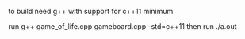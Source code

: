 to build need g++ with support for c++11 minimum

run g++ game_of_life.cpp gameboard.cpp -std=c++11
then run ./a.out
